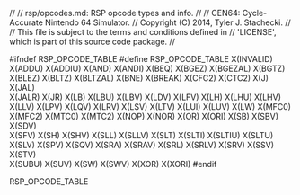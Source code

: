 //
// rsp/opcodes.md: RSP opcode types and info.
//
// CEN64: Cycle-Accurate Nintendo 64 Simulator.
// Copyright (C) 2014, Tyler J. Stachecki.
//
// This file is subject to the terms and conditions defined in
// 'LICENSE', which is part of this source code package.
//

#ifndef RSP_OPCODE_TABLE
#define RSP_OPCODE_TABLE X(INVALID) \
  X(ADDU) X(ADDIU) X(AND) X(ANDI) X(BEQ) X(BGEZ) X(BGEZAL) X(BGTZ) \
  X(BLEZ) X(BLTZ) X(BLTZAL) X(BNE) X(BREAK) X(CFC2) X(CTC2) X(J) X(JAL) \
  X(JALR) X(JR) X(LB) X(LBU) X(LBV) X(LDV) X(LFV) X(LH) X(LHU) X(LHV) \
  X(LLV) X(LPV) X(LQV) X(LRV) X(LSV) X(LTV) X(LUI) X(LUV) X(LW) X(MFC0) \
  X(MFC2) X(MTC0) X(MTC2) X(NOP) X(NOR) X(OR) X(ORI) X(SB) X(SBV) X(SDV) \
  X(SFV) X(SH) X(SHV) X(SLL) X(SLLV) X(SLT) X(SLTI) X(SLTIU) X(SLTU) \
  X(SLV) X(SPV) X(SQV) X(SRA) X(SRAV) X(SRL) X(SRLV) X(SRV) X(SSV) X(STV) \
  X(SUBU) X(SUV) X(SW) X(SWV) X(XOR) X(XORI)
#endif

RSP_OPCODE_TABLE

